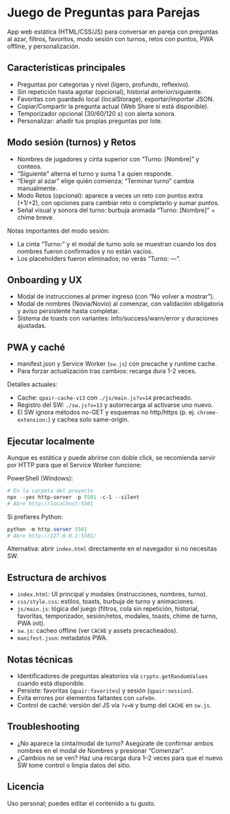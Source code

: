 # Juego de Preguntas para Parejas

App web estática (HTML/CSS/JS) para conversar en pareja con preguntas al azar, filtros, favoritos, modo sesión con turnos, retos con puntos, PWA offline, y personalización.

## Características principales
- Preguntas por categorías y nivel (ligero, profundo, reflexivo).
- Sin repetición hasta agotar (opcional), historial anterior/siguiente.
- Favoritas con guardado local (localStorage), exportar/importar JSON.
- Copiar/Compartir la pregunta actual (Web Share si está disponible).
- Temporizador opcional (30/60/120 s) con alerta sonora.
- Personalizar: añadir tus propias preguntas por lote.

## Modo sesión (turnos) y Retos
- Nombres de jugadores y cinta superior con “Turno: [Nombre]” y conteos.
- “Siguiente” alterna el turno y suma 1 a quien responde.
- “Elegir al azar” elige quién comienza; “Terminar turno” cambia manualmente.
- Modo Retos (opcional): aparece a veces un reto con puntos extra (+1/+2), con opciones para cambiar reto o completarlo y sumar puntos.
- Señal visual y sonora del turno: burbuja animada “Turno: [Nombre]” + chime breve.

Notas importantes del modo sesión:
- La cinta “Turno:” y el modal de turno solo se muestran cuando los dos nombres fueron confirmados y no están vacíos.
- Los placeholders fueron eliminados; no verás “Turno: —”.

## Onboarding y UX
- Modal de instrucciones al primer ingreso (con “No volver a mostrar”).
- Modal de nombres (Novia/Novio) al comenzar, con validación obligatoria y aviso persistente hasta completar.
- Sistema de toasts con variantes: info/success/warn/error y duraciones ajustadas.

## PWA y caché
- manifest.json y Service Worker (`sw.js`) con precache y runtime cache.
- Para forzar actualización tras cambios: recarga dura 1-2 veces.

Detalles actuales:
- Cache: `qpair-cache-v13` con `./js/main.js?v=14` precacheado.
- Registro del SW: `./sw.js?v=13` y autorrecarga al activarse uno nuevo.
- El SW ignora métodos no-GET y esquemas no http/https (p. ej. `chrome-extension:`) y cachea solo same-origin.

## Ejecutar localmente
Aunque es estática y puede abrirse con doble click, se recomienda servir por HTTP para que el Service Worker funcione:

PowerShell (Windows):

```powershell
# En la carpeta del proyecto
npx --yes http-server -p 5501 -c-1 --silent
# Abre http://localhost:5501
```

Si prefieres Python:

```powershell
python -m http.server 5501
# Abre http://127.0.0.1:5501/
```

Alternativa: abrir `index.html` directamente en el navegador si no necesitas SW.

## Estructura de archivos
- `index.html`: UI principal y modales (instrucciones, nombres, turno).
- `css/style.css`: estilos, toasts, burbuja de turno y animaciones.
- `js/main.js`: lógica del juego (filtros, cola sin repetición, historial, favoritas, temporizador, sesión/retos, modales, toasts, chime de turno, PWA init).
- `sw.js`: cacheo offline (ver `CACHE` y assets precacheados).
- `manifest.json`: metadatos PWA.

## Notas técnicas
- Identificadores de preguntas aleatorios vía `crypto.getRandomValues` cuando está disponible.
- Persiste: favoritas (`qpair:favorites`) y sesión (`qpair:session`).
- Evita errores por elementos faltantes con `safeOn`.
- Control de caché: versión del JS vía `?v=N` y bump del `CACHE` en `sw.js`.

## Troubleshooting
- ¿No aparece la cinta/modal de turno? Asegúrate de confirmar ambos nombres en el modal de Nombres y presionar “Comenzar”.
- ¿Cambios no se ven? Haz una recarga dura 1–2 veces para que el nuevo SW tome control o limpia datos del sitio.

## Licencia
Uso personal; puedes editar el contenido a tu gusto.
